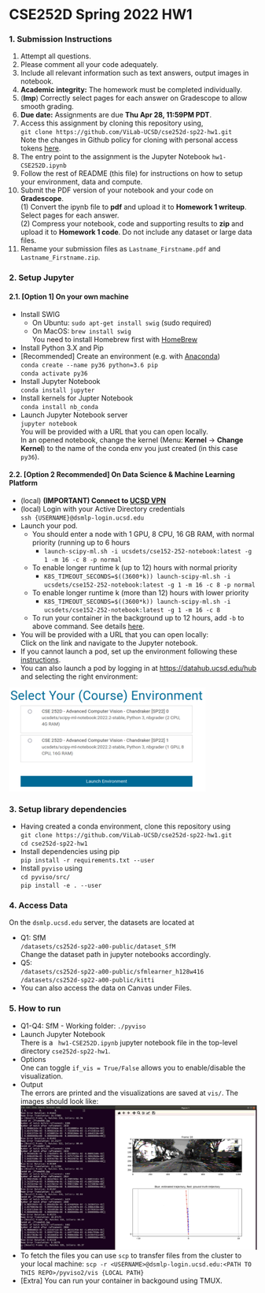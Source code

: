 # CSE252D Spring 2022 HW1

### 1. Submission Instructions

1. Attempt all questions.
2. Please comment all your code adequately.
3. Include all relevant information such as text answers, output images in notebook.
4. **Academic integrity:** The homework must be completed individually.
5.  (**Imp**) Correctly select pages for each answer on Gradescope to allow smooth grading.
6. **Due date:** Assignments are due **Thu Apr 28, 11:59PM PDT**.
7. Access this assignment by cloning this repository using,\
     ``git clone https://github.com/ViLab-UCSD/cse252d-sp22-hw1.git``\
    Note the changes in Github policy for cloning with personal access tokens [here](https://docs.github.com/en/authentication/keeping-your-account-and-data-secure/creating-a-personal-access-token).
8. The entry point to the assignment is the Jupyter Notebook ``hw1-CSE252D.ipynb``
9. Follow the rest of README (this file) for instructions on how to setup your environment, data and compute.
10. Submit the PDF version of your notebook and your code on **Gradescope**.\
    (1) Convert the ipynb file to **pdf** and upload it to **Homework 1 writeup**. Select pages for each answer.\
    (2) Compress your notebook, code and supporting results to **zip** and upload it to **Homework 1 code**. Do not include any dataset or large data files.
11.  Rename your submission files as `Lastname_Firstname.pdf` and `Lastname_Firstname.zip`.

### 2. Setup Jupyter
#### 2.1. [Option 1] On your own machine
- Install SWIG
    - On Ubuntu: `sudo apt-get install swig` (sudo required)
    - On MacOS: `brew install swig`\
         You need to install Homebrew first with [HomeBrew](https://brew.sh/)
- Install Python 3.X and Pip
- [Recommended] Create an environment (e.g. with [Anaconda](https://docs.conda.io/en/latest/miniconda.html))\
    ``conda create --name py36 python=3.6 pip``\
     ``conda activate py36``
- Install Jupyter Notebook\
    ``conda install jupyter``
- Install kernels for Jupter Notebook\
    ``conda install nb_conda``
- Launch Jupyter Notebook server\
    `jupyter notebook`\
    You will be provided with a URL that you can open locally.\
    In an opened notebook, change the kernel (Menu: **Kernel** -> **Change Kernel**) to the name of the conda env you just created (in this case `py36`).
    
#### 2.2. [Option 2 Recommended] On Data Science & Machine Learning Platform
- (local) **(IMPORTANT) Connect to [UCSD VPN](https://blink.ucsd.edu/technology/network/connections/off-campus/VPN/index.html)**
- (local) Login with your Active Directory credentials\
    `ssh {USERNAME}@dsmlp-login.ucsd.edu`
- Launch your pod. 
    - You should enter a node with 1 GPU, 8 CPU, 16 GB RAM, with normal priority (running up to 6 hours
        - ``launch-scipy-ml.sh -i ucsdets/cse152-252-notebook:latest -g 1 -m 16 -c 8 -p normal``
    - To enable longer runtime k (up to 12) hours with normal priority
        - ``K8S_TIMEOUT_SECONDS=$((3600*k)) launch-scipy-ml.sh -i ucsdets/cse152-252-notebook:latest -g 1 -m 16 -c 8 -p normal``
    - To enable longer runtime k (more than 12) hours with lower priority
        - ``K8S_TIMEOUT_SECONDS=$((3600*k)) launch-scipy-ml.sh -i ucsdets/cse152-252-notebook:latest -g 1 -m 16 -c 8``
    - To run your container in the background up to 12 hours, add ``-b`` to above command. See details [here](https://support.ucsd.edu/its?id=kb_article_view&sys_kb_id=c72a818f1b8e6050df40ed7dee4bcb31).
- You will be provided with a URL that you can open locally:\
    Click on the link and navigate to the Jupyter notebook.
- If you cannot launch a pod, set up the environment following these [instructions](https://support.ucsd.edu/its?id=kb_article_view&sys_kb_id=cbb951c31b42a050df40ed7dee4bcb9e).
- You can also launch a pod by logging in at https://datahub.ucsd.edu/hub and selecting the right environment:
<img src="jupyterhub.png" width="400">
    
### 3. Setup library dependencies
- Having created a conda environment, clone this repository using\
    ``git clone https://github.com/ViLab-UCSD/cse252d-sp22-hw1.git``\
    ``cd cse252d-sp22-hw1``
- Install dependencies using pip\
    ``pip install -r requirements.txt --user``
- Install `pyviso` using\
    ``cd pyviso/src/``\
    ``pip install -e . --user``

### 4. Access Data
On the ``dsmlp.ucsd.edu`` server, the datasets are located at
- Q1: SfM\
    `/datasets/cs252d-sp22-a00-public/dataset_SfM`\
    Change the dataset path in jupyter notebooks accordingly.
- Q5:\
    `/datasets/cs252d-sp22-a00-public/sfmlearner_h128w416`\
    `/datasets/cs252d-sp22-a00-public/kitti`
- You can also access the data on Canvas under Files.

### 5. How to run
- Q1-Q4: SfM - Working folder: `./pyviso`
- Launch Jupyter Notebook\
There is a ` hw1-CSE252D.ipynb` jupyter notebook file in the top-level directory `cse252d-sp22-hw1`. 
- Options\
One can toggle ``if_vis = True/False`` allows you to enable/disable the visualization.
- Output\
The errors are printed and the visualizations are saved at ``vis/``. The images should look like:
![](demo.png)
- To fetch the files you can use `scp` to transfer files from the cluster to your local machine:
``scp -r <USERNAME>@dsmlp-login.ucsd.edu:<PATH TO THIS REPO>/pyviso2/vis {LOCAL PATH}``
- [Extra]  You can run your container in backgound using TMUX.
